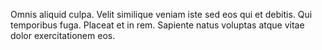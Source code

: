Omnis aliquid culpa. Velit similique veniam iste sed eos qui et debitis. Qui temporibus fuga. Placeat et in rem. Sapiente natus voluptas atque vitae dolor exercitationem eos.